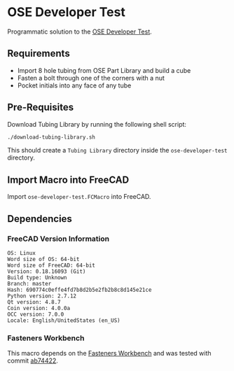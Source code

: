 # OSE Developer Test
Programmatic solution to the [OSE Developer Test](https://wiki.opensourceecology.org/wiki/Developer_Test).

## Requirements
* Import 8 hole tubing from OSE Part Library and build a cube
* Fasten a bolt through one of the corners with a nut
* Pocket initials into any face of any tube

## Pre-Requisites
Download Tubing Library by running the following shell script:

```sh
./download-tubing-library.sh
```

This should create a `Tubing Library` directory inside the `ose-developer-test` directory.

## Import Macro into FreeCAD
Import `ose-developer-test.FCMacro` into FreeCAD.

## Dependencies
### FreeCAD Version Information
```
OS: Linux
Word size of OS: 64-bit
Word size of FreeCAD: 64-bit
Version: 0.18.16093 (Git)
Build type: Unknown
Branch: master
Hash: 690774c0effe4fd7b8d2b5e2fb2b8c8d145e21ce
Python version: 2.7.12
Qt version: 4.8.7
Coin version: 4.0.0a
OCC version: 7.0.0
Locale: English/UnitedStates (en_US)
```

### Fasteners Workbench
This macro depends on the [Fasteners Workbench](https://github.com/shaise/FreeCAD_FastenersWB) and was tested with commit [ab74422](https://github.com/shaise/FreeCAD_FastenersWB/commit/ab74422090ae7faf17f009d9b736a31de98875d3).